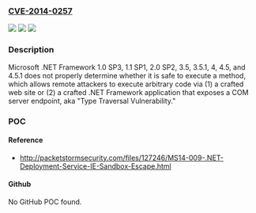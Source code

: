 ### [CVE-2014-0257](https://cve.mitre.org/cgi-bin/cvename.cgi?name=CVE-2014-0257)
![](https://img.shields.io/static/v1?label=Product&message=n%2Fa&color=blue)
![](https://img.shields.io/static/v1?label=Version&message=n%2Fa&color=blue)
![](https://img.shields.io/static/v1?label=Vulnerability&message=n%2Fa&color=brighgreen)

### Description

Microsoft .NET Framework 1.0 SP3, 1.1 SP1, 2.0 SP2, 3.5, 3.5.1, 4, 4.5, and 4.5.1 does not properly determine whether it is safe to execute a method, which allows remote attackers to execute arbitrary code via (1) a crafted web site or (2) a crafted .NET Framework application that exposes a COM server endpoint, aka "Type Traversal Vulnerability."

### POC

#### Reference
- http://packetstormsecurity.com/files/127246/MS14-009-.NET-Deployment-Service-IE-Sandbox-Escape.html

#### Github
No GitHub POC found.

